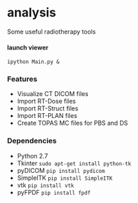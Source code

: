 # analysis
Some useful radiotherapy tools

#### launch viewer

`ipython Main.py &`

### Features

- Visualize CT DICOM files
- Import RT-Dose files
- Import RT-Struct files
- Import RT-PLAN files
- Create TOPAS MC files for PBS and DS

### Dependencies

- Python 2.7
- Tkinter `sudo apt-get install python-tk`
- pyDICOM `pip install pydicom`
- SimpleITK `pip install SimpleITK`
- vtk `pip install vtk`
- pyFPDF `pip install fpdf`
